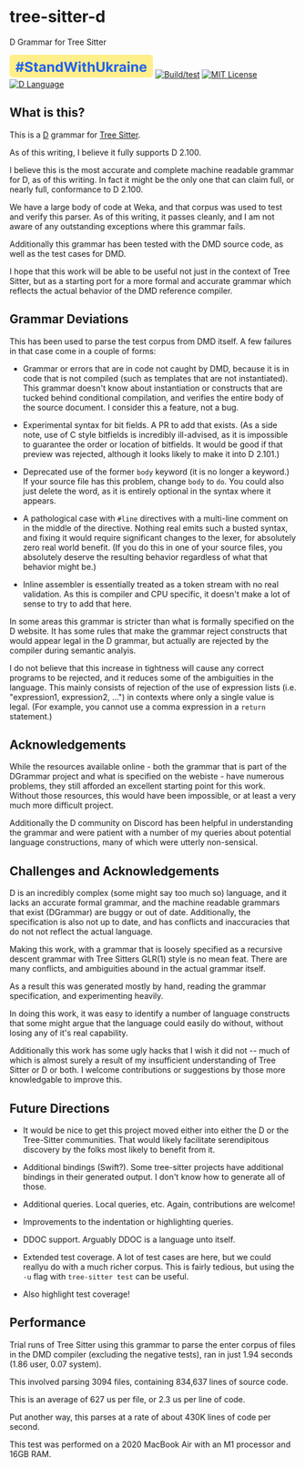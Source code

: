 # tree-sitter-d
D Grammar for Tree Sitter

[![Stand With Ukraine](https://raw.githubusercontent.com/vshymanskyy/StandWithUkraine/main/badges/StandWithUkraine.svg)](https://stand-with-ukraine.pp.ua)
[![Build/test](https://github.com/gdamore/tree-sitter-d/actions/workflows/ci.yml/badge.svg)](https://github.com/gdamore/tree-sitter-d/actions/workflows/ci.yml)
[![MIT License](https://img.shields.io/github/license/gdamore/tree-sitter-d.svg?logoColor=silver&logo=opensourceinitiative&color=blue&label=)](https://github.com/gdamore/tree-sitter-d/blob/master/LICENSE.txt)
[![D Language](https://img.shields.io/static/v1?message=Lang&label=&logo=d&logoColor=silver&&color=B03931)](https://dlang.org/)

## What is this?

This is a [D](https://dlang.org/) grammar for [Tree Sitter](https://tree-sitter.github.io/tree-sitter/).

As of this writing, I believe it fully supports D 2.100.

I believe this is the most accurate and complete machine readable grammar for D,
as of this writing. In fact it might be the only one that can claim full, or
nearly full, conformance to D 2.100.

We have a large body of code at Weka, and that corpus was used to test and verify
this parser.  As of this writing, it passes cleanly, and I am not aware of any
outstanding exceptions where this grammar fails.

Additionally this grammar has been tested with the DMD source code, as well as
the test cases for DMD.

I hope that this work will be able to be useful not just in the context of Tree Sitter,
but as a starting port for a more formal and accurate grammar which reflects the
actual behavior of the DMD reference compiler.

## Grammar Deviations

This has been used to parse the test corpus from DMD itself.
A few failures in that case come in a couple of forms:

* Grammar or errors that are in code not caught by DMD, because it is in
  code that is not compiled (such as templates that are not instantiated).
  This grammar doesn't know about instantiation or constructs that are
  tucked behind conditional compilation, and verifies the entire body
  of the source document.  I consider this a feature, not a bug.
  
* Experimental syntax for bit fields.  A PR to add that exists.
  (As a side note, use of C style bitfields is incredibly ill-advised, as
  it is impossible to guarantee the order or location of bitfields.
  It would be good if that preview was rejected, although it looks likely to
  make it into D 2.101.)
  
* Deprecated use of the former `body` keyword (it is no longer a keyword.)
  If your source file has this problem, change `body` to `do`.
  You could also just delete the word, as it is entirely optional in the
  syntax where it appears.
  
* A pathological case with `#line` directives with a multi-line comment
  on in the middle of the directive.  Nothing real emits such a busted syntax,
  and fixing it would require significant changes to the lexer, for absolutely
  zero real world benefit.  (If you do this in one of your source files, you
  absolutely deserve the resulting behavior regardless of what that behavior
  might be.)
  
* Inline assembler is essentially treated as a token stream with no
  real validation. As this is compiler and CPU specific, it doesn't make
  a lot of sense to try to add that here.

In some areas this grammar is stricter than what is formally specified on
the D website. It has some rules that make the grammar reject constructs that
would appear legal in the D grammar, but actually are rejected by the compiler
during semantic analyis.

I do not believe that this increase in tightness will
cause any correct programs to be rejected, and it reduces some of the ambiguities
in the language. This mainly consists of rejection of the use of expression lists
(i.e. "expression1, expression2, ...") in contexts where only a single value is legal.
(For example, you cannot use a comma expression in a `return` statement.)

## Acknowledgements

While the resources available online - both the grammar that is part of the DGrammar
project and what is specified on the webiste - have numerous problems, they still afforded
an excellent starting point for this work.  Without those resources, this would have
been impossible, or at least a very much more difficult project.

Additionally the D community on Discord has been helpful in understanding the grammar
and were patient with a number of my queries about potential language constructions,
many of which were utterly non-sensical.

## Challenges and Acknowledgements

D is an incredibly complex (some might say too much so) language, and it lacks an
accurate formal grammar, and the machine readable grammars that exist (DGrammar)
are buggy or out of date. Additionally, the specification is also not up to date,
and has conflicts and inaccuracies that do not not reflect the actual language.

Making this work, with a grammar that is loosely specified as a recursive descent
grammar with Tree Sitters GLR(1) style is no mean feat.  There are many conflicts,
and ambiguities abound in the actual grammar itself.

As a result this was generated mostly by hand, reading the grammar specification,
and experimenting heavily.

In doing this work, it was easy to identify a number of language constructs that
some might argue that the language could easily do without, without losing any
of it's real capability.

Additionally this work has some ugly hacks that I wish it did not -- much of which
is almost surely a result of my insufficient understanding of Tree Sitter or D 
or both.  I welcome contributions or suggestions by those more knowledgable to
improve this.

## Future Directions

* It would be nice to get this project moved either into either the D or the Tree-Sitter
  communities.  That would likely facilitate serendipitous discovery by the folks most
  likely to benefit from it.
  
* Additional bindings (Swift?). Some tree-sitter projects have additional bindings
  in their generated output.  I don't know how to generate all of those.
  
* Additional queries.  Local queries, etc.  Again, contributions are welcome!

* Improvements to the indentation or highlighting queries.

* DDOC support. Arguably DDOC is a language unto itself.

* Extended test coverage.  A lot of test cases are here, but we could reallyu do
  with a much richer corpus.  This is fairly tedious, but using the `-u` flag
  with `tree-sitter test` can be useful.
  
* Also highlight test coverage!

## Performance

Trial runs of Tree Sitter using this grammar
to parse the enter corpus of files in the DMD compiler (excluding the negative tests),
ran in just 1.94 seconds (1.86 user, 0.07 system).

This involved parsing 3094 files, containing 834,637 lines of source code.

This is an average of 627 us per file, or 2.3 us per line of code.

Put another way, this parses at a rate of about 430K lines of code per second. 

This test was performed on a 2020 MacBook Air with an M1 processor and 16GB RAM.
